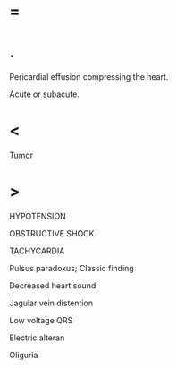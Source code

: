# =

# .

Pericardial effusion compressing the heart.

Acute or subacute.

# <

Tumor

# >

HYPOTENSION

OBSTRUCTIVE SHOCK

TACHYCARDIA

Pulsus paradoxus; Classic finding

Decreased heart sound

Jagular vein distention

Low voltage QRS

Electric alteran

Oliguria
